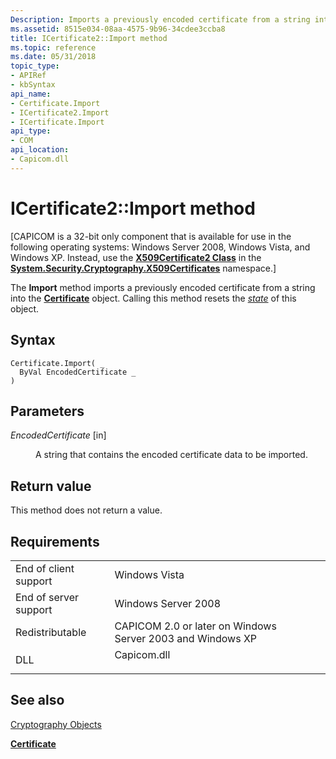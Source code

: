 ```yaml
---
Description: Imports a previously encoded certificate from a string into the Certificate object.
ms.assetid: 8515e034-08aa-4575-9b96-34cdee3ccba8
title: ICertificate2::Import method
ms.topic: reference
ms.date: 05/31/2018
topic_type:
- APIRef
- kbSyntax
api_name:
- Certificate.Import
- ICertificate2.Import
- ICertificate.Import
api_type:
- COM
api_location:
- Capicom.dll
---
```


# ICertificate2::Import method

\[CAPICOM is a 32-bit only component that is available for use in the following operating systems: Windows Server 2008, Windows Vista, and Windows XP. Instead, use the [**X509Certificate2 Class**](https://msdn.microsoft.com/library/Hh424017(v=MSDN.10).aspx) in the [**System.Security.Cryptography.X509Certificates**](https://msdn.microsoft.com/library/73091bzx(v=VS.71).aspx) namespace.\]

The **Import** method imports a previously encoded certificate from a string into the [**Certificate**](certificate.md) object. Calling this method resets the [*state*](https://msdn.microsoft.com/library/ms721625(v=VS.85).aspx) of this object.

## Syntax


```VB
Certificate.Import( _
  ByVal EncodedCertificate _
)
```



## Parameters

<dl> <dt>

*EncodedCertificate* \[in\]
</dt> <dd>

A string that contains the encoded certificate data to be imported.

</dd> </dl>

## Return value

This method does not return a value.

## Requirements



|                                  |                                                                                        |
|----------------------------------|----------------------------------------------------------------------------------------|
| End of client support<br/> | Windows Vista<br/>                                                               |
| End of server support<br/> | Windows Server 2008<br/>                                                         |
| Redistributable<br/>       | CAPICOM 2.0 or later on Windows Server 2003 and Windows XP<br/>                  |
| DLL<br/>                   | <dl> <dt>Capicom.dll</dt> </dl> |



## See also

<dl> <dt>

[Cryptography Objects](cryptography-objects.md)
</dt> <dt>

[**Certificate**](certificate.md)
</dt> </dl>

 

 




